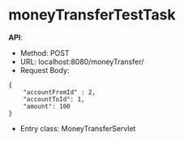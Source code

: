 # moneyTransferTestTask
**API**:
* Method: POST
* URL: localhost:8080/moneyTransfer/
* Request Body:
```
{
	"accountFromId" : 2,
	"accountToId": 1,
	"amount": 100
}
```
* Entry class: MoneyTransferServlet
